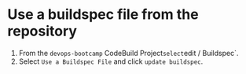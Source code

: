 # Use a buildspec file from the repository

1. From the `devops-bootcamp` CodeBuild Project` select `edit / Buildspec`.
2. Select `Use a Buildspec File` and click `update buildspec`.
